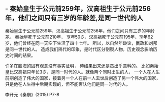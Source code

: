 ## - 秦始皇生于公元前259年，汉高祖生于公元前256年，他们之间只有三岁的年龄差,是同一世代的人

秦始皇生于公元前259年，汉高祖生于公元前256年，他们之间只有三岁的年龄差。 秦始皇死于公元前210年，
享年50岁，汉高祖死于公元前195年，享年62岁，他们曾经在同一天空下生活了四十七年。 
所以，以自然年龄论，嬴政和刘邦是同一世代的人。 造成我们隔代的印象，是时代区分割裂人物，历史观念影响历史时间的结果。

许多在脑海的固有观念没有事实证明， 待结果出来还是蛮出乎意料的。 
比如秦始皇比汉高祖只年长3岁，是同一时代的人。就像两个同时出生的人，
一个人在人生前期创造了伟大的国家，接着另一个人在前一人去世后创造了另一个伟大的国家，只是他在人生得中后期实现的，但不能否认他们是同一时代的人。

李开元《秦崩》(2015) P7-8



